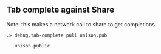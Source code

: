 ## Tab complete against Share

Note: this makes a network call to share to get completions

``` ucm
.> debug.tab-complete pull unison.pub

   unison.public

```
